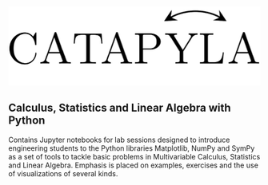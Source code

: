 ![catapyla logo](catapyla_logo.png "catapyla")

## Calculus, Statistics and Linear Algebra with Python 

Contains Jupyter notebooks for lab sessions designed to introduce engineering
students to the Python libraries Matplotlib, NumPy and SymPy as a set of tools
to tackle basic problems in Multivariable Calculus, Statistics and Linear
Algebra. Emphasis is placed on examples, exercises and the use of visualizations
of several kinds.